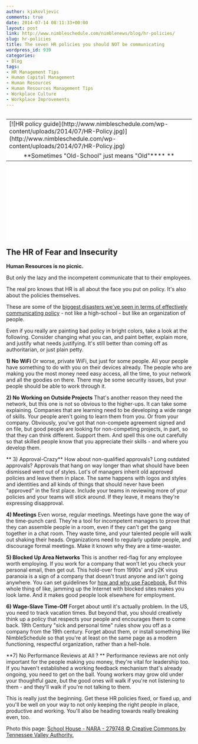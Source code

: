 ```yaml
---
author: kjakovljevic
comments: true
date: 2014-07-14 08:11:33+00:00
layout: post
link: http://www.nimbleschedule.com/nimblenews/blog/hr-policies/
slug: hr-policies
title: The seven HR policies you should NOT be communicating
wordpress_id: 939
categories:
- Blog
tags:
- HR Management Tips
- Human Capital Management
- Human Resources
- Human Resources Management Tips
- Workplace Culture
- Workplace Improvements
---
```


<table style="background-color: #ffffff; height: 332px;" border="0" align="right" width="324" cellpadding="3" cellspacing="3" >
<tbody >
<tr >

<td >[![HR policy guide](http://www.nimbleschedule.com/wp-content/uploads/2014/07/HR-Policy.jpg)](http://www.nimbleschedule.com/wp-content/uploads/2014/07/HR-Policy.jpg)
</td>
</tr>
<tr >

<td style="text-align: center;" >**Sometimes "Old-School" just means "Old"****
**
</td>
</tr>
</tbody>
</table>


## The HR of Fear and Insecurity


**Human Resources is no picnic.**

But only the lazy and the incompetent communicate that to their employees.

The real pro knows that HR is all about the face you put on policy. It's also about the policies themselves.

These are some of the [biggest disasters we've seen in terms of effectively communicating policy](http://www.huffingtonpost.com/alexandra-samuel/when-hr-decisions-become-_b_2664001.html) - not like a high-school - but like an organization of people.

Even if you really are painting bad policy in bright colors, take a look at the following. Consider changing what you can, and paint better, explain more, and justify what needs justifying. It's still better than coming off as authoritarian, or just plain petty.

**1) No WiFi**
Or worse, private WiFi, but just for some people. All your people have something to do with you on their devices already. The people who are making you the most money need easy access, all the time, to your network and all the goodies on there. There may be some security issues, but your people should be able to work through it.

**2) No Working on Outside Projects**
That's another reason they need the network, but this one is not so obvious to the higher-ups. It can take some explaining. Companies that are learning need to be developing a wide range of skills. Your people aren't going to learn them from you. Or from your company. Obviously, you've got that non-compete agreement signed and on file, but good people are looking for non-competing projects, in part, so that they can think different. Support them. And spell this one out carefully so that skilled people know that you appreciate their skills - and where you develop them.

** 3) Approval-Crazy**
How about non-qualified approvals? Long outdated approvals? Approvals that hang on way longer than what should have been dismissed went out of styles. Lot's of managers inherit old approved policies and leave them in place. The same happens with logos and styles and identities and all kinds of things that should never have been "approved" in the first place. Include your teams in reviewing more of your policies and your teams will stick around. If they leave, it means they're expressing disapproval.

**4) Meetings**
Even worse, regular meetings. Meetings have gone the way of the time-punch card. They're a tool for incompetent managers to prove that they can assemble people in a room, even if they can't get the gang together in a chat room. They waste time, and your talented people will walk out shaking their heads. Organizations need to regularly update people, and discourage formal meetings. Make it known why they are a time-waster.

**5) Blocked Up Area Networks**
This is another red-flag for any employee worth employing. If you work for a company that won't let you check your personal email, then get out. This hold-over from 1990s' and y2K virus paranoia is a sign of a company that doesn't trust anyone and isn't going anywhere. You can set guidelines for [how and why use Facebook.](http://www.nimbleschedule.com/nimblenews/blog/employee-advocates/) But this whole thing of like, jamming up the Internet with blocked sites makes you look lame. And it makes good people look elsewhere for employment.

**6) Wage-Slave Time-Off**
Forget about until it's actually problem. In the US, you need to track vacation times. But beyond that, you should creatively think up a policy that respects your people and encourages them to come back. 19th Century "sick and personal time" rules show you off as a company from the 19th century. Forget about them, or install something like NimbleSchedule so that you're at least on the same page as a modern functioning, respectful organization, rather than a hell-hole.

**7) No Performance Reviews at All ? **
Performance reviews are not only important for the people making you money, they're vital for leadership too.  If you haven't established a working feedback mechanism that's already ongoing, you need to get on the ball. Young workers may grow old under your thoughtful gaze, but the good ones will walk if you're not listening to them - and they'll walk if you're not talking to them.

This is really just the beginning. Get these HR policies fixed, or fixed up, and you'll be well on your way to not only keeping the right people in place, productive and working. You'll also be heading towards really breaking even, too.

Photo this page:
[ School House - NARA - 279748 © Creative Commons by Tennessee Valley Authority.](http://commons.wikimedia.org/wiki/File:School_House_-_NARA_-_279748.tif)
